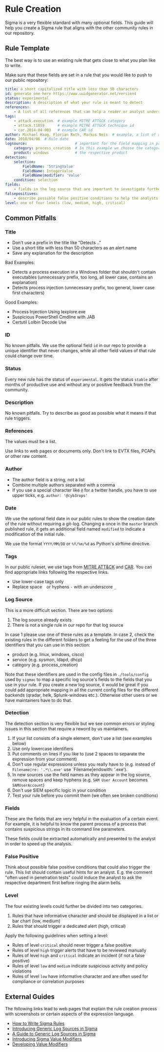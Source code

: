# Rule Creation

Sigma is a very flexible standard with many optional fields. This guide will help you create a Sigma rule that aligns with the other community rules in our repository. 

## Rule Template

The best way is to use an existing rule that gets close to what you plan like to write. 

Make sure that these fields are set in a rule that you would like to push to our public repository:

```yaml
title: a short capitalized title with less than 50 characters
id: generate one here https://www.uuidgenerator.net/version4
status: experimental
description: A description of what your rule is meant to detect 
references:
    - A list of all references that can help a reader or analyst understand the meaning of a triggered rule
tags:
    - attack.execution  # example MITRE ATT&CK category
    - attack.t1059      # example MITRE ATT&CK technique id
    - car.2014-04-003   # example CAR id
author: Michael Haag, Florian Roth, Markus Neis  # example, a list of authors
date: 2018/04/06  # Rule date
logsource:                      # important for the field mapping in predefined or your additional config files
    category: process_creation  # In this example we choose the category 'process_creation'
    product: windows            # the respective product
detection:
    selection:
        FieldName: 'StringValue'
        FieldName: IntegerValue
        FieldName|modifier: 'Value'
    condition: selection
fields:
    - fields in the log source that are important to investigate further
falsepositives:
    - describe possible false positive conditions to help the analysts in their investigation
level: one of four levels (low, medium, high, critical)
```

## Common Pitfalls

### Title

- Don't use a prefix in the title like "Detects .."
- Use a short title with less than 50 characters as an alert name
- Save any explanation for the description

Bad Examples:
- Detects a process execution in a Windows folder that shouldn't contain executables (unnecessary prefix, too long, all lower case, contains an explanation)
- Detects process injection (unnecessary prefix, too general, lower case first characters)

Good Examples:
- Process Injection Using Iexplore.exe
- Suspicious PowerShell Cmdline with JAB
- Certutil Lolbin Decode Use

### ID

No known pitfalls. We use the optional field `id` in our repo to provide a unique identifier that never changes, while all other field values of that rule could change over time. 

### Status

Every new rule has the status of `experimental`. It gets the status `stable` after months of productive use and without any or positive feedback from the community. 

### Description

No known pitfalls. Try to describe as good as possible what it means if that rule triggers. 

### References 

The values must be a list. 

Use links to web pages or documents only. Don't link to EVTX files, PCAPs or other raw content.

### Author

- The author field is a string, not a list
- Combine multiple authors separated with a comma
- If you use a special character like `@` for a twitter handle, you have to use upper ticks, e.g. `author: '@cyb3rops'`

### Date

We use the optional field date in our public rules to show the creation date of the rule without requiring a git-log. Changing a once in the `master` branch published rule, it gets an additional field named `modified` to indicate a modification of the initial rule.

We use the format `YYYY/MM/DD` or `%Y/%m/%d` as Python's strftime directive.

### Tags

In our public ruleset, we use tags from [MITRE ATT&CK](https://attack.mitre.org/) and [CAR](https://mitre-attack.github.io/caret/#/). You can find appropriate links following the respective links. 

- Use lower-case tags only
- Replace space ` ` or hyphens `-` with an underscore `_`

### Log Source

This is a more difficult section. There are two options: 

1. The log source already exists
2. There is not a single rule in our repo for that log source

In case 1 please use one of these rules as a template. In case 2, check the existing rules in the different folders to get a feeling for the use of the three identifiers that you can use in this section: 

- product (e.g. linux, windows, cisco)
- service (e.g. sysmon, ldapd, dhcp)
- category (e.g. process_creation)

Note that these identifiers are used in the config files in `./tools/config` used by `sigmac` to map a specific log source's fields to the fields that you use in your rule. If you create a new log source, it would be great if you could add appropriate mapping in all the current config files for the different backends (qradar, helk, Splunk-windows etc.). Otherwise other users or we have maintainers have to do that.

### Detection

The detection section is very flexible but we see common errors or styling issues in this section that require a reword by us maintainers. 

1. If your list consists of a single element, don't use a list (see examples below)
2. Use only lowercase identifiers
3. Put comments on lines if you like to (use 2 spaces to separate the expression from your comment) 
4. Don't use regular expressions unless you really have to (e.g. instead of `Filename|re: '.*\\.exe'` use `Filename|endswith: '\.exe').
5. In new sources use the field names as they appear in the log source, remove spaces and keep hyphens (e.g. `SAM User Account` becomes `SAMUserAccount`)
6. Don't use SIEM specific logic in your condition
7. Test your rule before you commit them (we often see broken conditions)

### Fields 

These are the fields that are very helpful in the evaluation of a certain event. For example, it is helpful to know the parent process of a process that contains suspicious strings in its command line parameters. 

These fields could be extracted automatically and presented to the analyst in order to speed up the analysis. 

### False Positive

Think about possible false positive conditions that could also trigger the rule. This list should contain useful hints for an analyst. E.g. the comment "often used in penetration tests" could induce the analyst to ask the respective department first before ringing the alarm bells. 

### Level

The four existing levels could further be divided into two categories. 

1. Rules that have informative character and should be displayed in a list or bar chart (low, medium)
2. Rules that should trigger a dedicated alert (high, critical) 

Apply the following guidelines when setting a level: 
- Rules of level `critical` should never trigger a false positive
- Rules of level `high` trigger alerts that have to be reviewed manually
- Rules of level `high` and `critical` indicate an incident (if not a false positive)
- Rules of level `low` and `medium` indicate suspicious activity and policy violations
- Rules of level `low` have informative character and are often used for compliance or correlation purposes

## External Guides

The following links lead to web pages that explain the rule creation process with screenshots or certain aspects of the expression language.

- [How to Write Sigma Rules](https://www.nextron-systems.com/2018/02/10/write-sigma-rules/)
- [Introducing Generic Log Sources in Sigma](https://patzke.org/introducing-generic-log-sources-in-sigma.html)
- [A Guide to Generic Log Sources in Sigma](https://patzke.org/a-guide-to-generic-log-sources-in-sigma.html)
- [Introducing Sigma Value Modifiers](https://patzke.org/introducing-sigma-value-modifiers.html)
- [Developing Value Modifiers](https://patzke.org/developing-value-modifiers.html)
